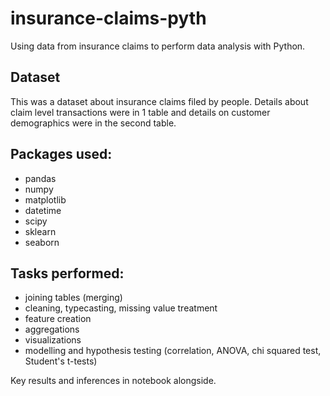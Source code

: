 # insurance-claims-pyth
Using data from insurance claims to perform data analysis with Python.

## Dataset
This was a dataset about insurance claims filed by people. Details about claim level transactions were in 1 table and details on customer demographics were in the second table.

## Packages used:
- pandas
- numpy
- matplotlib 
- datetime
- scipy
- sklearn
- seaborn

## Tasks performed:
- joining tables (merging)
- cleaning, typecasting, missing value treatment
- feature creation
- aggregations
- visualizations
- modelling and hypothesis testing (correlation, ANOVA, chi squared test, Student's t-tests)
  
Key results and inferences in notebook alongside.
